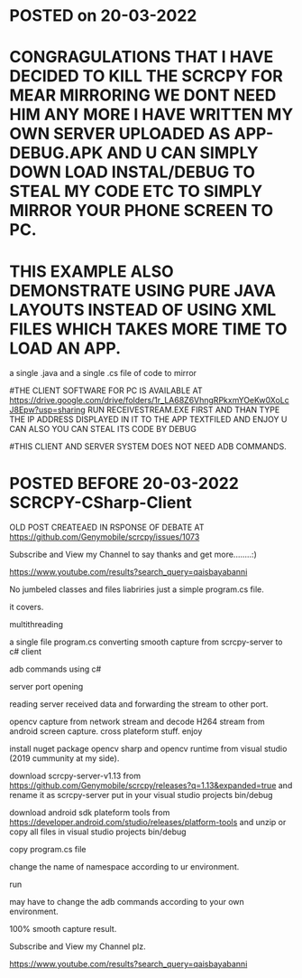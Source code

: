 # POSTED on 20-03-2022

# CONGRAGULATIONS THAT I HAVE DECIDED TO KILL THE SCRCPY FOR MEAR MIRRORING WE DONT NEED HIM ANY MORE I HAVE WRITTEN MY OWN SERVER UPLOADED AS APP-DEBUG.APK AND U CAN SIMPLY DOWN LOAD INSTAL/DEBUG TO STEAL MY CODE ETC TO SIMPLY MIRROR YOUR PHONE SCREEN TO PC.
#  THIS EXAMPLE ALSO DEMONSTRATE USING PURE JAVA LAYOUTS INSTEAD OF USING XML FILES WHICH TAKES MORE TIME TO LOAD AN APP.

a single .java and a single .cs file of code to mirror

#THE CLIENT SOFTWARE FOR PC IS AVAILABLE AT https://drive.google.com/drive/folders/1r_LA68Z6VhngRPkxmYOeKw0XoLcJ8Epw?usp=sharing RUN RECEIVESTREAM.EXE FIRST AND THAN TYPE THE IP ADDRESS DISPLAYED IN IT TO THE APP TEXTFILED AND ENJOY U CAN ALSO YOU CAN STEAL ITS CODE BY DEBUG

#THIS CLIENT AND SERVER SYSTEM DOES NOT NEED ADB COMMANDS.

# POSTED BEFORE 20-03-2022 SCRCPY-CSharp-Client


OLD POST CREATEAED IN RSPONSE OF DEBATE AT https://github.com/Genymobile/scrcpy/issues/1073

Subscribe and View my Channel to say thanks and get more........:)

https://www.youtube.com/results?search_query=qaisbayabanni

No jumbeled classes and files liabriries just a simple program.cs file.

it covers.

multithreading

a single file program.cs converting smooth capture from scrcpy-server to c# client

adb commands using c#

server port opening

reading server received data and forwarding the stream to other port.

opencv capture from network stream and decode H264 stream from android screen capture.
cross plateform stuff.
enjoy

install nuget package opencv sharp and opencv runtime from visual studio (2019 cummunity at my side).

download scrcpy-server-v1.13 from https://github.com/Genymobile/scrcpy/releases?q=1.13&expanded=true and rename it as scrcpy-server put in your visual studio projects bin/debug

download android sdk plateform tools from https://developer.android.com/studio/releases/platform-tools and unzip or copy all files in visual studio projects bin/debug

copy program.cs file

change the name of namespace according to ur environment.

run

may have to change the adb commands according to your own environment.

100% smooth capture result.

Subscribe and View my Channel plz.

https://www.youtube.com/results?search_query=qaisbayabanni

